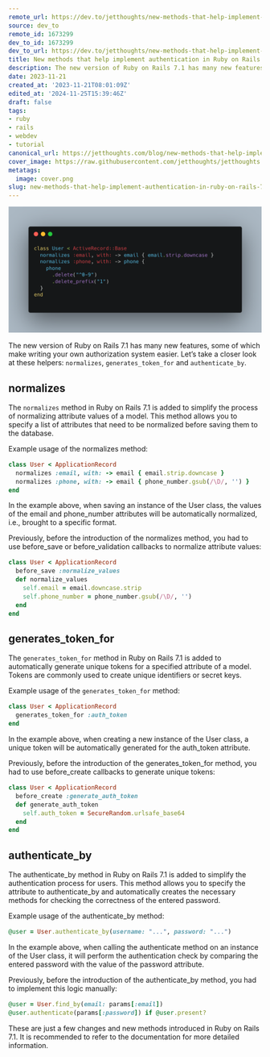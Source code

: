 ```yaml
---
remote_url: https://dev.to/jetthoughts/new-methods-that-help-implement-authentication-in-ruby-on-rails-71-1eb2
source: dev_to
remote_id: 1673299
dev_to_id: 1673299
dev_to_url: https://dev.to/jetthoughts/new-methods-that-help-implement-authentication-in-ruby-on-rails-71-1eb2
title: New methods that help implement authentication in Ruby on Rails 7.1
description: The new version of Ruby on Rails 7.1 has many new features, some of which make writing your own...
date: 2023-11-21
created_at: '2023-11-21T08:01:09Z'
edited_at: '2024-11-25T15:39:46Z'
draft: false
tags:
- ruby
- rails
- webdev
- tutorial
canonical_url: https://jetthoughts.com/blog/new-methods-that-help-implement-authentication-in-ruby-on-rails-71/
cover_image: https://raw.githubusercontent.com/jetthoughts/jetthoughts.github.io/master/content/blog/new-methods-that-help-implement-authentication-in-ruby-on-rails-71/cover.png
metatags:
  image: cover.png
slug: new-methods-that-help-implement-authentication-in-ruby-on-rails-71
---
```


![Image description](file_0.png)

The new version of Ruby on Rails 7.1 has many new features, some of which make writing your own authorization system easier. Let’s take a closer look at these helpers: `normalizes`, `generates_token_for` and `authenticate_by`.

## normalizes

The `normalizes` method in Ruby on Rails 7.1 is added to simplify the process of normalizing attribute values of a model. This method allows you to specify a list of attributes that need to be normalized before saving them to the database.

Example usage of the normalizes method:

```ruby
class User < ApplicationRecord
  normalizes :email, with: -> email { email.strip.downcase }
  normalizes :phone, with: -> email { phone_number.gsub(/\D/, '') }
end
```

In the example above, when saving an instance of the User class, the values of the email and phone_number attributes will be automatically normalized, i.e., brought to a specific format.

Previously, before the introduction of the normalizes method, you had to use before_save or before_validation callbacks to normalize attribute values:

```ruby
class User < ApplicationRecord
  before_save :normalize_values
  def normalize_values
    self.email = email.downcase.strip
    self.phone_number = phone_number.gsub(/\D/, '')
  end
end
```

## generates_token_for

The `generates_token_for` method in Ruby on Rails 7.1 is added to automatically generate unique tokens for a specified attribute of a model. Tokens are commonly used to create unique identifiers or secret keys.

Example usage of the `generates_token_for` method:

```ruby
class User < ApplicationRecord
  generates_token_for :auth_token
end
```

In the example above, when creating a new instance of the User class, a unique token will be automatically generated for the auth_token attribute.

Previously, before the introduction of the generates_token_for method, you had to use before_create callbacks to generate unique tokens:

```ruby
class User < ApplicationRecord
  before_create :generate_auth_token
  def generate_auth_token
    self.auth_token = SecureRandom.urlsafe_base64
  end
end
```

## authenticate_by

The authenticate_by method in Ruby on Rails 7.1 is added to simplify the authentication process for users. This method allows you to specify the attribute to authenticate_by and automatically creates the necessary methods for checking the correctness of the entered password.

Example usage of the authenticate_by method:

```ruby
@user = User.authenticate_by(username: "...", password: "...")
```

In the example above, when calling the authenticate method on an instance of the User class, it will perform the authentication check by comparing the entered password with the value of the password attribute.

Previously, before the introduction of the authenticate_by method, you had to implement this logic manually:

```ruby
@user = User.find_by(email: params[:email])
@user.authenticate(params[:password]) if @user.present?
```

These are just a few changes and new methods introduced in Ruby on Rails 7.1. It is recommended to refer to the documentation for more detailed information.
